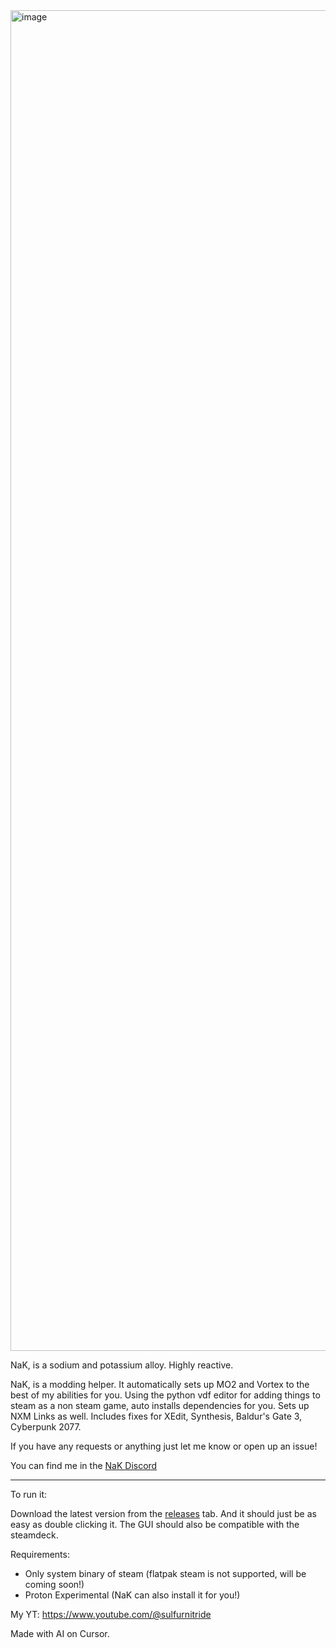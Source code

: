 <img width="3425" height="2145" alt="image" src="https://github.com/user-attachments/assets/c38aedb3-5127-448c-bd07-093c64b1f160" />




NaK, is a sodium and potassium alloy. Highly reactive.

NaK, is a modding helper. It automatically sets up MO2 and Vortex to the best of my abilities for you. Using the python vdf editor for adding things to steam as a non steam game, auto installs dependencies for you. Sets up NXM Links as well. Includes fixes for XEdit, Synthesis, Baldur's Gate 3, Cyberpunk 2077. 

If you have any requests or anything just let me know or open up an issue!

You can find me in the [NaK Discord](https://discord.gg/9JWQzSeUWt)

----------------------------------------------------------------------------------------------------------------------------

To run it:

Download the latest version from the [releases](https://github.com/SulfurNitride/NaK/releases) tab. And it should just be as easy as double clicking it. The GUI should also be compatible with the steamdeck.

Requirements:
- Only system binary of steam (flatpak steam is not supported, will be coming soon!)
- Proton Experimental (NaK can also install it for you!)

My YT: https://www.youtube.com/@sulfurnitride

Made with AI on Cursor. 
